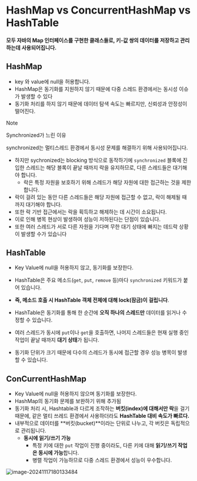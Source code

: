 # HashMap vs ConcurrentHashMap vs HashTable

#### 모두 자바의 Map 인터페이스를 구현한 클래스들로, 키-값 쌍의 데이터를 저장하고 관리하는데 사용되어집니다.

## HashMap

- key 와 value에 null을 허용합니다.
- HashMap은 동기화를 지원하지 않기 때문에 다중 스레드 환경에서는 동시성 이슈가 발생할 수 있다
- 동기화 처리를 하지 않기 때문에 데이터 탐색 속도는 빠르지만, 신뢰성과 안정성이 떨어진다.



> [!NOTE]
>
> Synchronized가 느린 이유
>
> synchronized는 멀티스레드 환경에서 동시성 문제를 해결하기 위해 사용되어집니다.
>
> - 하지만 sychronized는 blocking 방식으로 동작하기에 `synchronized` 블록에 진입한 스레드는 해당 블록이 끝날 때까지 락을 유지하므로, 다른 스레드들은 대기해야 합니다.
>   - 락은 특정 자원을 보호하기 위해 스레드가 해당 자원에 대한 접근하는 것을 제한합니다.
> - 락이 걸려 있는 동안 다른 스레드들은 해당 자원에 접근할 수 없고, 락이 해제될 때까지 대기해야 합니다.
> - 또한 락 기반 접근에서는 락을 획득하고 해제하는 데 시간이 소요됩니다.
> - 이로 인해 병목 현상이 발생하여 성능이 저하된다는 단점이 있습니다.
> - 또한 여러 스레드가 서로 다른 자원을 기다며 무한 대기 상태에 빠지는 데드락 상황이 발생할 수가 있습니다



## HashTable

- Key Value에 null을 허용하지 않고, 동기화를 보장한다.

- HashTable은 주요 메소드(`get`, `put`, `remove` 등)마다 `synchronized` 키워드가 붙어 있습니다.

- **즉, 메소드 호출 시 HashTable 객체 전체에 대해 lock(잠금)이 걸립니다**.

- HashTable은 동기화를 통해 한 순간에 **오직 하나의 스레드만** 데이터를 읽거나 수정할 수 있습니다.

- 여러 스레드가 동시에 `put`이나 `get`을 호출하면, 나머지 스레드들은 현재 실행 중인 작업이 끝날 때까지 **대기 상태**가 됩니다.

- 동기화 단위가 크기 때문에 다수의 스레드가 동시에 접근할 경우 성능 병목이 발생할 수 있습니다.

  



## ConCurrentHashMap

- Key Value에 null을 허용하지 않으며 동기화를 보장한다.
- HashMap의 동기화 문제를 보완하기 위해 추가됨
- 동기화 처리 시, Hashtable과 다르게 조작하는 **버킷(index)에 대해서만 락**을 걸기 때문에, 같은 멀티 쓰레드 환경에서 사용하더라도 **HashTable 대비 속도가 빠르다.**
- 내부적으로 데이터를 **버킷(bucket)**이라는 단위로 나누고, 각 버킷은 독립적으로 관리됩니다.
  - **동시에 읽기/쓰기 가능**
    - 특정 키에 대한 `put` 작업이 진행 중이라도, 다른 키에 대해 **읽기/쓰기 작업은 동시에 가능**합니다.
    - 병렬 작업이 가능하므로 다중 스레드 환경에서 성능이 우수합니다.



![image-20241117180133484](https://raw.githubusercontent.com/CUCU7103/typora_images/main/image/image-20241117180133484.png?token=AZT7RR4VYIVNQTEYZA5IQE3HHGYSW)

